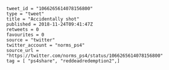 ```
tweet_id = "1066265614078156800"
type = "tweet"
title = "Accidentally shot"
published = 2018-11-24T09:41:47Z
retweets = 0
favourites = 0
source = "twitter"
twitter_account = "norms_ps4"
source_url = "https://twitter.com/norms_ps4/status/1066265614078156800"
tag = [ "ps4share", "reddeadredemption2",]
```

<p class='image'><img src='https://mnf.m17s.net/2018/11/24/Dswi7EbXgAM71Vw.jpg' alt=''></p>

